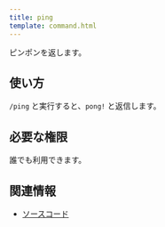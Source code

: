 ```yaml
---
title: ping
template: command.html
---
```


ピンポンを返します。

## 使い方

`/ping` と実行すると、`pong!` と返信します。

## 必要な権限

誰でも利用できます。

## 関連情報

- [ソースコード](https://github.com/jaoafa/jaotan.ts/blob/master/src/commands/ping.ts)
